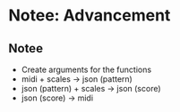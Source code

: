 # Notee: Advancement

## Notee

- Create arguments for the functions
- midi + scales -> json (pattern)
- json (pattern) + scales -> json (score)
- json (score) -> midi
